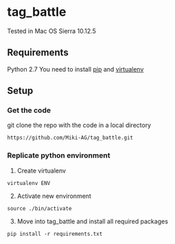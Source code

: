 # tag_battle

Tested in Mac OS Sierra 10.12.5



## Requirements
Python 2.7
You need to install [pip](https://pypi.python.org/pypi/pip) and [virtualenv](https://virtualenv.pypa.io)

## Setup

### Get the code
git clone the repo with  the code in a local directory
```bash
https://github.com/Miki-AG/tag_battle.git
```

### Replicate python environment
1. Create virtualenv
```
virtualenv ENV
```

2. Activate new environment
```
source ./bin/activate
```

3. Move into tag_battle and install all required packages
```
pip install -r requirements.txt
```



